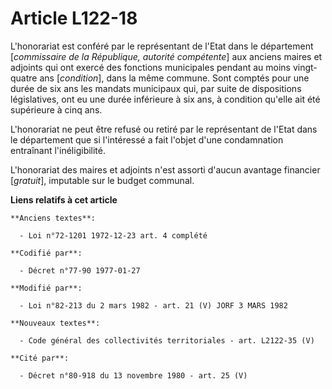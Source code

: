# Article L122-18

L'honorariat est conféré par le représentant de l'Etat dans le département [*commissaire de la République, autorité
compétente*] aux anciens maires et adjoints qui ont exercé des fonctions municipales pendant au moins vingt-quatre ans
[*condition*], dans la même commune. Sont comptés pour une durée de six ans les mandats municipaux qui, par suite de
dispositions législatives, ont eu une durée inférieure à six ans, à condition qu'elle ait été supérieure à cinq ans.

L'honorariat ne peut être refusé ou retiré par le représentant de l'Etat dans le département que si l'intéressé a fait
l'objet d'une condamnation entraînant l'inéligibilité.

L'honorariat des maires et adjoints n'est assorti d'aucun avantage financier [*gratuit*], imputable sur le budget communal.

**Liens relatifs à cet article**

	**Anciens textes**:

	  - Loi n°72-1201 1972-12-23 art. 4 complété

	**Codifié par**:

	  - Décret n°77-90 1977-01-27

	**Modifié par**:

	  - Loi n°82-213 du 2 mars 1982 - art. 21 (V) JORF 3 MARS 1982

	**Nouveaux textes**:

	  - Code général des collectivités territoriales - art. L2122-35 (V)

	**Cité par**:

	  - Décret n°80-918 du 13 novembre 1980 - art. 25 (V)
